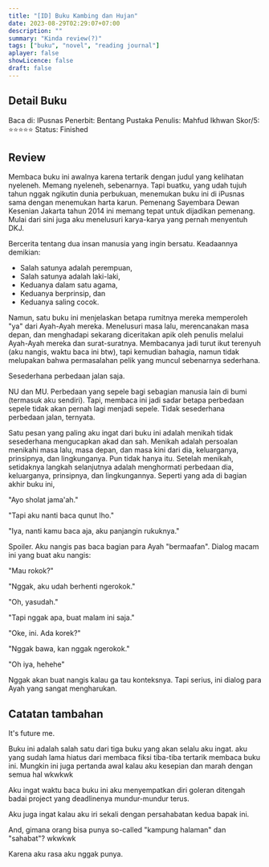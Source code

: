 ```yaml
---
title: "[ID] Buku Kambing dan Hujan"
date: 2023-08-29T02:29:07+07:00
description: "" 
summary: "Kinda review(?)"
tags: ["buku", "novel", "reading journal"]
aplayer: false
showLicence: false
draft: false
---
```


## Detail Buku

Baca di: IPusnas
Penerbit: Bentang Pustaka
Penulis: Mahfud Ikhwan
Skor/5: ⭐️⭐️⭐️⭐️⭐️
Status: Finished

## Review

Membaca buku ini awalnya karena tertarik dengan judul yang kelihatan nyeleneh. Memang nyeleneh, sebenarnya. Tapi buatku, yang udah tujuh tahun nggak ngikutin dunia perbukuan, menemukan buku ini di iPusnas sama dengan menemukan harta karun. Pemenang Sayembara Dewan Kesenian Jakarta tahun 2014 ini memang tepat untuk dijadikan pemenang. Mulai dari sini juga aku menelusuri karya-karya yang pernah menyentuh DKJ.

Bercerita tentang dua insan manusia yang ingin bersatu. Keadaannya demikian:

- Salah satunya adalah perempuan,
- Salah satunya adalah laki-laki,
- Keduanya dalam satu agama,
- Keduanya berprinsip, dan
- Keduanya saling cocok.

Namun, satu buku ini menjelaskan betapa rumitnya mereka memperoleh "ya" dari Ayah-Ayah mereka. Menelusuri masa lalu, merencanakan masa depan, dan menghadapi sekarang diceritakan apik oleh penulis melalui Ayah-Ayah mereka dan surat-suratnya. Membacanya jadi turut ikut terenyuh (aku nangis, waktu baca ini btw), tapi kemudian bahagia, namun tidak melupakan bahwa permasalahan pelik yang muncul sebenarnya sederhana.

Sesederhana perbedaan jalan saja.

NU dan MU. Perbedaan yang sepele bagi sebagian manusia lain di bumi (termasuk aku sendiri). Tapi, membaca ini jadi sadar betapa perbedaan sepele tidak akan pernah lagi menjadi sepele.
Tidak sesederhana perbedaan jalan, ternyata.

Satu pesan yang paling aku ingat dari buku ini adalah menikah tidak sesederhana mengucapkan akad dan sah. Menikah adalah persoalan menikahi masa lalu, masa depan, dan masa kini dari dia, keluarganya, prinsipnya, dan lingkunganya. Pun tidak hanya itu. Setelah menikah, setidaknya langkah selanjutnya adalah menghormati perbedaan dia, keluarganya, prinsipnya, dan lingkungannya. Seperti yang ada di bagian akhir buku ini,

"Ayo sholat jama'ah."

"Tapi aku nanti baca qunut lho."

"Iya, nanti kamu baca aja, aku panjangin rukuknya."

Spoiler. Aku nangis pas baca bagian para Ayah "bermaafan". Dialog macam ini yang buat aku nangis:

"Mau rokok?"

"Nggak, aku udah berhenti ngerokok."

"Oh, yasudah."

"Tapi nggak apa, buat malam ini saja."

"Oke, ini. Ada korek?"

"Nggak bawa, kan nggak ngerokok."

"Oh iya, hehehe"

Nggak akan buat nangis kalau ga tau konteksnya. Tapi serius, ini dialog para Ayah yang sangat mengharukan.

## Catatan tambahan

It's future me.

Buku ini adalah salah satu dari tiga buku yang akan selalu aku ingat. aku yang sudah lama hiatus dari membaca fiksi tiba-tiba tertarik membaca buku ini. Mungkin ini juga pertanda awal kalau aku kesepian dan marah dengan semua hal wkwkwk 

Aku ingat waktu baca buku ini aku menyempatkan diri goleran ditengah badai project yang deadlinenya mundur-mundur terus.

Aku juga ingat kalau aku iri sekali dengan persahabatan kedua bapak ini.

And, gimana orang bisa punya so-called "kampung halaman" dan "sahabat"? wkwkwk 

Karena aku rasa aku nggak punya.